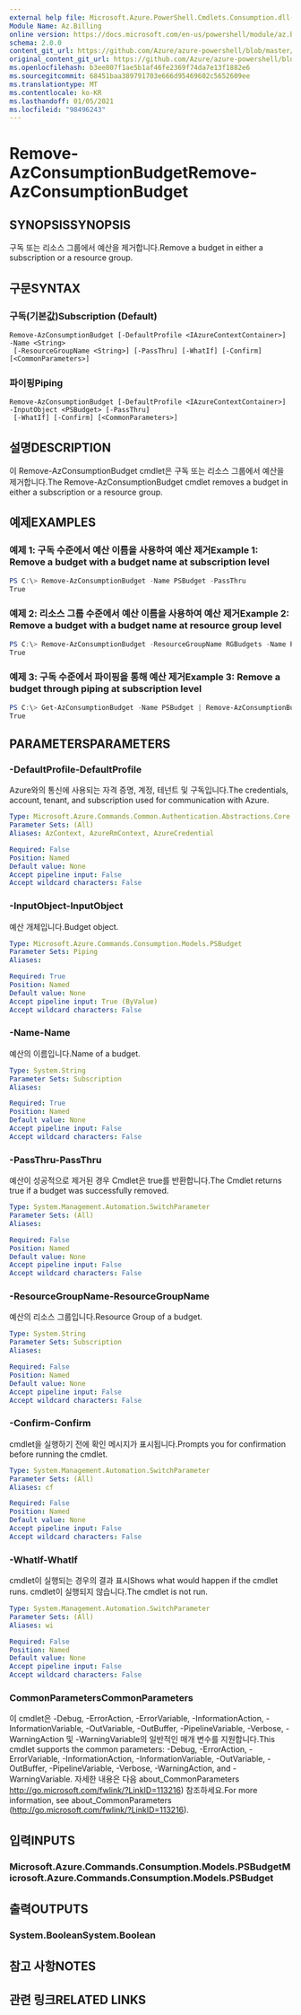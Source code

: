 ```yaml
---
external help file: Microsoft.Azure.PowerShell.Cmdlets.Consumption.dll-Help.xml
Module Name: Az.Billing
online version: https://docs.microsoft.com/en-us/powershell/module/az.billing/remove-azconsumptionbudget
schema: 2.0.0
content_git_url: https://github.com/Azure/azure-powershell/blob/master/src/Billing/Billing/help/Remove-AzConsumptionBudget.md
original_content_git_url: https://github.com/Azure/azure-powershell/blob/master/src/Billing/Billing/help/Remove-AzConsumptionBudget.md
ms.openlocfilehash: b3ee807f1ae5b1af46fe2369f74da7e13f1882e6
ms.sourcegitcommit: 68451baa389791703e666d95469602c5652609ee
ms.translationtype: MT
ms.contentlocale: ko-KR
ms.lasthandoff: 01/05/2021
ms.locfileid: "98496243"
---
```

# <span data-ttu-id="8d8a7-101">Remove-AzConsumptionBudget</span><span class="sxs-lookup"><span data-stu-id="8d8a7-101">Remove-AzConsumptionBudget</span></span>

## <span data-ttu-id="8d8a7-102">SYNOPSIS</span><span class="sxs-lookup"><span data-stu-id="8d8a7-102">SYNOPSIS</span></span>
<span data-ttu-id="8d8a7-103">구독 또는 리소스 그룹에서 예산을 제거합니다.</span><span class="sxs-lookup"><span data-stu-id="8d8a7-103">Remove a budget in either a subscription or a resource group.</span></span>

## <span data-ttu-id="8d8a7-104">구문</span><span class="sxs-lookup"><span data-stu-id="8d8a7-104">SYNTAX</span></span>

### <span data-ttu-id="8d8a7-105">구독(기본값)</span><span class="sxs-lookup"><span data-stu-id="8d8a7-105">Subscription (Default)</span></span>
```
Remove-AzConsumptionBudget [-DefaultProfile <IAzureContextContainer>] -Name <String>
 [-ResourceGroupName <String>] [-PassThru] [-WhatIf] [-Confirm] [<CommonParameters>]
```

### <span data-ttu-id="8d8a7-106">파이핑</span><span class="sxs-lookup"><span data-stu-id="8d8a7-106">Piping</span></span>
```
Remove-AzConsumptionBudget [-DefaultProfile <IAzureContextContainer>] -InputObject <PSBudget> [-PassThru]
 [-WhatIf] [-Confirm] [<CommonParameters>]
```

## <span data-ttu-id="8d8a7-107">설명</span><span class="sxs-lookup"><span data-stu-id="8d8a7-107">DESCRIPTION</span></span>
<span data-ttu-id="8d8a7-108">이 Remove-AzConsumptionBudget cmdlet은 구독 또는 리소스 그룹에서 예산을 제거합니다.</span><span class="sxs-lookup"><span data-stu-id="8d8a7-108">The Remove-AzConsumptionBudget cmdlet removes a budget in either a subscription or a resource group.</span></span>

## <span data-ttu-id="8d8a7-109">예제</span><span class="sxs-lookup"><span data-stu-id="8d8a7-109">EXAMPLES</span></span>

### <span data-ttu-id="8d8a7-110">예제 1: 구독 수준에서 예산 이름을 사용하여 예산 제거</span><span class="sxs-lookup"><span data-stu-id="8d8a7-110">Example 1: Remove a budget with a budget name at subscription level</span></span>
```powershell
PS C:\> Remove-AzConsumptionBudget -Name PSBudget -PassThru
True
```

### <span data-ttu-id="8d8a7-111">예제 2: 리소스 그룹 수준에서 예산 이름을 사용하여 예산 제거</span><span class="sxs-lookup"><span data-stu-id="8d8a7-111">Example 2: Remove a budget with a budget name at resource group level</span></span>
```powershell
PS C:\> Remove-AzConsumptionBudget -ResourceGroupName RGBudgets -Name PSBudgetRG -PassThru
True
```

### <span data-ttu-id="8d8a7-112">예제 3: 구독 수준에서 파이핑을 통해 예산 제거</span><span class="sxs-lookup"><span data-stu-id="8d8a7-112">Example 3: Remove a budget through piping at subscription level</span></span>
```powershell
PS C:\> Get-AzConsumptionBudget -Name PSBudget | Remove-AzConsumptionBudget -PassThru
True
```

## <span data-ttu-id="8d8a7-113">PARAMETERS</span><span class="sxs-lookup"><span data-stu-id="8d8a7-113">PARAMETERS</span></span>

### <span data-ttu-id="8d8a7-114">-DefaultProfile</span><span class="sxs-lookup"><span data-stu-id="8d8a7-114">-DefaultProfile</span></span>
<span data-ttu-id="8d8a7-115">Azure와의 통신에 사용되는 자격 증명, 계정, 테넌트 및 구독입니다.</span><span class="sxs-lookup"><span data-stu-id="8d8a7-115">The credentials, account, tenant, and subscription used for communication with Azure.</span></span>

```yaml
Type: Microsoft.Azure.Commands.Common.Authentication.Abstractions.Core.IAzureContextContainer
Parameter Sets: (All)
Aliases: AzContext, AzureRmContext, AzureCredential

Required: False
Position: Named
Default value: None
Accept pipeline input: False
Accept wildcard characters: False
```

### <span data-ttu-id="8d8a7-116">-InputObject</span><span class="sxs-lookup"><span data-stu-id="8d8a7-116">-InputObject</span></span>
<span data-ttu-id="8d8a7-117">예산 개체입니다.</span><span class="sxs-lookup"><span data-stu-id="8d8a7-117">Budget object.</span></span>

```yaml
Type: Microsoft.Azure.Commands.Consumption.Models.PSBudget
Parameter Sets: Piping
Aliases:

Required: True
Position: Named
Default value: None
Accept pipeline input: True (ByValue)
Accept wildcard characters: False
```

### <span data-ttu-id="8d8a7-118">-Name</span><span class="sxs-lookup"><span data-stu-id="8d8a7-118">-Name</span></span>
<span data-ttu-id="8d8a7-119">예산의 이름입니다.</span><span class="sxs-lookup"><span data-stu-id="8d8a7-119">Name of a budget.</span></span>

```yaml
Type: System.String
Parameter Sets: Subscription
Aliases:

Required: True
Position: Named
Default value: None
Accept pipeline input: False
Accept wildcard characters: False
```

### <span data-ttu-id="8d8a7-120">-PassThru</span><span class="sxs-lookup"><span data-stu-id="8d8a7-120">-PassThru</span></span>
<span data-ttu-id="8d8a7-121">예산이 성공적으로 제거된 경우 Cmdlet은 true를 반환합니다.</span><span class="sxs-lookup"><span data-stu-id="8d8a7-121">The Cmdlet returns true if a budget was successfully removed.</span></span>

```yaml
Type: System.Management.Automation.SwitchParameter
Parameter Sets: (All)
Aliases:

Required: False
Position: Named
Default value: None
Accept pipeline input: False
Accept wildcard characters: False
```

### <span data-ttu-id="8d8a7-122">-ResourceGroupName</span><span class="sxs-lookup"><span data-stu-id="8d8a7-122">-ResourceGroupName</span></span>
<span data-ttu-id="8d8a7-123">예산의 리소스 그룹입니다.</span><span class="sxs-lookup"><span data-stu-id="8d8a7-123">Resource Group of a budget.</span></span>

```yaml
Type: System.String
Parameter Sets: Subscription
Aliases:

Required: False
Position: Named
Default value: None
Accept pipeline input: False
Accept wildcard characters: False
```

### <span data-ttu-id="8d8a7-124">-Confirm</span><span class="sxs-lookup"><span data-stu-id="8d8a7-124">-Confirm</span></span>
<span data-ttu-id="8d8a7-125">cmdlet을 실행하기 전에 확인 메시지가 표시됩니다.</span><span class="sxs-lookup"><span data-stu-id="8d8a7-125">Prompts you for confirmation before running the cmdlet.</span></span>

```yaml
Type: System.Management.Automation.SwitchParameter
Parameter Sets: (All)
Aliases: cf

Required: False
Position: Named
Default value: None
Accept pipeline input: False
Accept wildcard characters: False
```

### <span data-ttu-id="8d8a7-126">-WhatIf</span><span class="sxs-lookup"><span data-stu-id="8d8a7-126">-WhatIf</span></span>
<span data-ttu-id="8d8a7-127">cmdlet이 실행되는 경우의 결과 표시</span><span class="sxs-lookup"><span data-stu-id="8d8a7-127">Shows what would happen if the cmdlet runs.</span></span>
<span data-ttu-id="8d8a7-128">cmdlet이 실행되지 않습니다.</span><span class="sxs-lookup"><span data-stu-id="8d8a7-128">The cmdlet is not run.</span></span>

```yaml
Type: System.Management.Automation.SwitchParameter
Parameter Sets: (All)
Aliases: wi

Required: False
Position: Named
Default value: None
Accept pipeline input: False
Accept wildcard characters: False
```

### <span data-ttu-id="8d8a7-129">CommonParameters</span><span class="sxs-lookup"><span data-stu-id="8d8a7-129">CommonParameters</span></span>
<span data-ttu-id="8d8a7-130">이 cmdlet은 -Debug, -ErrorAction, -ErrorVariable, -InformationAction, -InformationVariable, -OutVariable, -OutBuffer, -PipelineVariable, -Verbose, -WarningAction 및 -WarningVariable의 일반적인 매개 변수를 지원합니다.</span><span class="sxs-lookup"><span data-stu-id="8d8a7-130">This cmdlet supports the common parameters: -Debug, -ErrorAction, -ErrorVariable, -InformationAction, -InformationVariable, -OutVariable, -OutBuffer, -PipelineVariable, -Verbose, -WarningAction, and -WarningVariable.</span></span> <span data-ttu-id="8d8a7-131">자세한 내용은 다음 about_CommonParameters http://go.microsoft.com/fwlink/?LinkID=113216) 참조하세요.</span><span class="sxs-lookup"><span data-stu-id="8d8a7-131">For more information, see about_CommonParameters (http://go.microsoft.com/fwlink/?LinkID=113216).</span></span>

## <span data-ttu-id="8d8a7-132">입력</span><span class="sxs-lookup"><span data-stu-id="8d8a7-132">INPUTS</span></span>

### <span data-ttu-id="8d8a7-133">Microsoft.Azure.Commands.Consumption.Models.PSBudget</span><span class="sxs-lookup"><span data-stu-id="8d8a7-133">Microsoft.Azure.Commands.Consumption.Models.PSBudget</span></span>

## <span data-ttu-id="8d8a7-134">출력</span><span class="sxs-lookup"><span data-stu-id="8d8a7-134">OUTPUTS</span></span>

### <span data-ttu-id="8d8a7-135">System.Boolean</span><span class="sxs-lookup"><span data-stu-id="8d8a7-135">System.Boolean</span></span>

## <span data-ttu-id="8d8a7-136">참고 사항</span><span class="sxs-lookup"><span data-stu-id="8d8a7-136">NOTES</span></span>

## <span data-ttu-id="8d8a7-137">관련 링크</span><span class="sxs-lookup"><span data-stu-id="8d8a7-137">RELATED LINKS</span></span>
